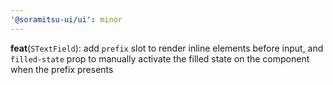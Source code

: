 ```yaml
---
'@soramitsu-ui/ui': minor
---
```


**feat**(`STextField`): add `prefix` slot to render inline elements before input, and `filled-state` prop to manually activate the filled state on the component when the prefix presents


